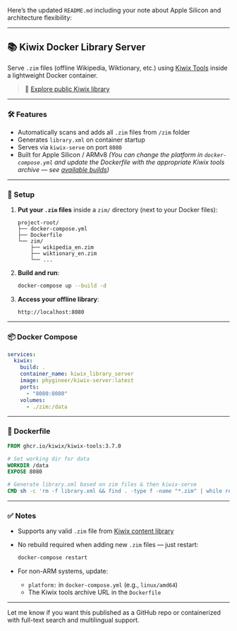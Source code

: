 Here’s the updated `README.md` including your note about Apple Silicon and architecture flexibility:

---

## 📚 Kiwix Docker Library Server

Serve `.zim` files (offline Wikipedia, Wiktionary, etc.) using [Kiwix Tools](https://wiki.kiwix.org/wiki/Kiwix-tools) inside a lightweight Docker container.

> 🔗 [Explore public Kiwix library](https://library.kiwix.org/#lang=eng)

---

### 🛠 Features

* Automatically scans and adds all `.zim` files from `/zim` folder
* Generates `library.xml` on container startup
* Serves via `kiwix-serve` on port `8080`
* Built for Apple Silicon / ARMv8
  *(You can change the platform in `docker-compose.yml` and update the Dockerfile with the appropriate Kiwix tools archive — see [available builds](https://download.kiwix.org/release/kiwix-tools/))*

---

### 📂 Setup

1. **Put your `.zim` files** inside a `zim/` directory (next to your Docker files):

   ```
   project-root/
   ├── docker-compose.yml
   ├── Dockerfile
   └── zim/
       ├── wikipedia_en.zim
       ├── wiktionary_en.zim
       └── ...
   ```

2. **Build and run**:

   ```bash
   docker-compose up --build -d
   ```

3. **Access your offline library**:

   ```
   http://localhost:8080
   ```

---

### 📦 Docker Compose

```yaml
services:
  kiwix:
    build: .
    container_name: kiwix_library_server
    image: phygineer/kiwix-server:latest
    ports:
      - "8080:8080"
    volumes:
      - ./zim:/data
```

---

### 🐳 Dockerfile

```Dockerfile
FROM ghcr.io/kiwix/kiwix-tools:3.7.0

# Set working dir for data
WORKDIR /data
EXPOSE 8080

# Generate library.xml based on zim files & then kiwix-serve
CMD sh -c 'rm -f library.xml && find . -type f -name "*.zim" | while read -r f; do kiwix-manage library.xml add $f; done && kiwix-serve --port=8080 --library library.xml'

```

---

### ✅ Notes

* Supports any valid `.zim` file from [Kiwix content library](https://wiki.kiwix.org/wiki/Content_in_all_languages)
* No rebuild required when adding new `.zim` files — just restart:

  ```bash
  docker-compose restart
  ```
* For non-ARM systems, update:

  * `platform:` in `docker-compose.yml` (e.g., `linux/amd64`)
  * The Kiwix tools archive URL in the `Dockerfile`

---

Let me know if you want this published as a GitHub repo or containerized with full-text search and multilingual support.
